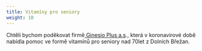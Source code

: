 ```yaml
---
title: Vitamíny pro seniory
weight: 10
---
```

Chtěli bychom poděkovat firmě[ Ginesio Plus a.s](http://ginesioplus.cz/)., která v koronavirové době  nabídla pomoc ve formě vitamínů pro seniory nad 70let z Dolních Břežan.